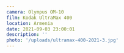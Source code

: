 ```yaml
---
camera: Olympus OM-10
film: Kodak UltraMax 400
location: Armenia
date: 2021-09-03 23:00:01
description: ''
photo: '/uploads/ultramax-400-2021-3.jpg'
---
```

